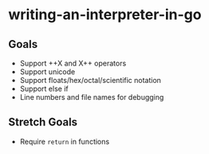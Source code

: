 # writing-an-interpreter-in-go

## Goals
- Support ++X and X++ operators
- Support unicode
- Support floats/hex/octal/scientific notation
- Support else if
- Line numbers and file names for debugging

## Stretch Goals
- Require `return` in functions
